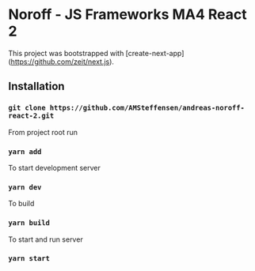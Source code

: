 # Noroff - JS Frameworks MA4 React 2
This project was bootstrapped with [create-next-app] (https://github.com/zeit/next.js).

## Installation
### `git clone https://github.com/AMSteffensen/andreas-noroff-react-2.git` ###
From project root run
### `yarn add`
To start development server
### `yarn dev`
To build
### `yarn build`
To start and run server
### `yarn start`